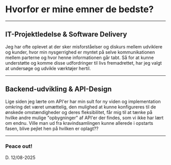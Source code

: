 # Hvorfor er mine emner de bedste?

---

## IT-Projektledelse & Software Delivery

Jeg har ofte oplevet at der sker misforståelser og diskurs mellem udviklere og kunder, hvor min nysgerrighed er myntet på selve kommunikationen mellem parterne og hvor henne informationen går tabt.
Så for at kunne understøtte og komme disse udfordringer til livs fremadrettet, har jeg valgt at undersøge og udvikle værktøjer hertil.

---

## Backend-udvikling & API-Design

Lige siden jeg lærte om API'er har min sult for ny viden og implementation omkring det været umættelig, den mulighed at kunne konfigureres til de ønskede omstændigheder og deres fleksibilitet, får mig til at tænke på hvilke andre mulige "opbygninger" af API'er der findes, som vi ikke har lært om endnu. 
Ville man ud fra kravindsamlingen kunne allerede i opstarts fasen, blive pejlet hen på hvilken er oplagt??

---

### **Peace out!**

D. 12/08-2025